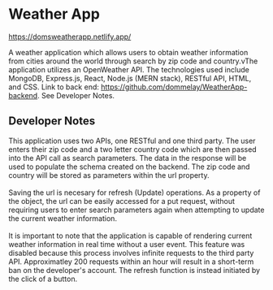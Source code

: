 # Weather App
https://domsweatherapp.netlify.app/

A weather application which allows users to obtain weather information from cities around the world through search by zip code and country.vThe application utilizes an OpenWeather API. The technologies used include MongoDB, Express.js, React, Node.js (MERN stack), RESTful API, HTML, and CSS. Link to back end: https://github.com/dommelay/WeatherApp-backend. See Developer Notes.
## Developer Notes

This application uses two APIs, one RESTful and one third party. The user enters their zip code and a two letter country code which are then passed into the API call as search parameters. The data in the response will be used to populate the schema created on the backend. The zip code and country will be stored as parameters within the url property. <br/><br/>
Saving the url is necesary for refresh (Update) operations. As a property of the object, the url can be easily accessed for a put request, without requiring users to enter search parameters again when attempting to update the current weather information. <br/><br/>
It is important to note that the application is capable of rendering current weather information in real time without a user event. This feature was disabled because this process involves infinite requests to the third party API. Approximatley 200 requests within an hour will result in a short-term ban on the developer's account. The refresh function is instead initiated by the click of a button.









